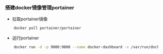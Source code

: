 ### 搭建docker镜像管理portainer

- 拉取portainer镜像

```bash
    docker pull portainer/portainer
```

- 运行portainer

```bash
    docker run -d -p 9000:9000 --name docker-dashboard -v /var/run/docker.sock:/var/run/docker.sock portainer/portainer
```
